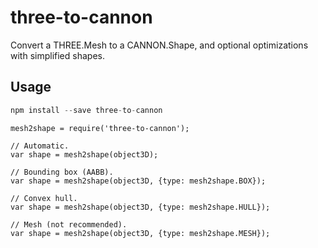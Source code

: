 # three-to-cannon

Convert a THREE.Mesh to a CANNON.Shape, and optional optimizations with simplified shapes.

## Usage

```javascript
npm install --save three-to-cannon
```

```
mesh2shape = require('three-to-cannon');

// Automatic.
var shape = mesh2shape(object3D);

// Bounding box (AABB).
var shape = mesh2shape(object3D, {type: mesh2shape.BOX});

// Convex hull.
var shape = mesh2shape(object3D, {type: mesh2shape.HULL});

// Mesh (not recommended).
var shape = mesh2shape(object3D, {type: mesh2shape.MESH});
```
